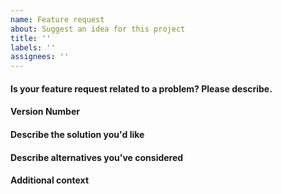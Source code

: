 ```yaml
---
name: Feature request
about: Suggest an idea for this project
title: ''
labels: ''
assignees: ''
---
```


#### Is your feature request related to a problem? Please describe.
<!-- A clear and concise description of what the problem is. Ex. I'm always frustrated when [...] -->

#### Version Number
<!-- The specific application version you are currently using. -->
<!-- This can be found by visiting the root of the application. -->
<!-- Please include the `app.gitRev` and the `app.version`. -->

#### Describe the solution you'd like
<!-- A clear and concise description of what you want to happen. -->

#### Describe alternatives you've considered
<!-- A clear and concise description of any alternative solutions or features you've considered. -->

#### Additional context
<!-- Add any other context or screenshots about the feature request here. -->
